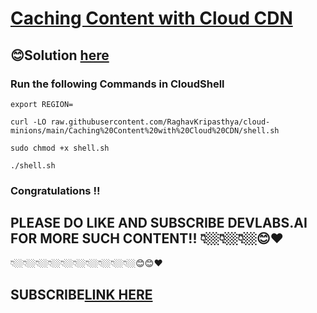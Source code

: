 # [Caching Content with Cloud CDN](https://www.cloudskillsboost.google/focuses/57558?parent=catalog)

## 😊Solution [here](https://youtu.be/FUz8jd7pU0k)

### Run the following Commands in CloudShell

```
export REGION=
```
```
curl -LO raw.githubusercontent.com/RaghavKripasthya/cloud-minions/main/Caching%20Content%20with%20Cloud%20CDN/shell.sh

sudo chmod +x shell.sh

./shell.sh
```

### Congratulations !!
## PLEASE DO LIKE AND SUBSCRIBE DEVLABS.AI FOR MORE SUCH CONTENT!! 👇🏼👇🏼👇🏼😊❤️
👇🏼👇🏼👇🏼👇🏼👇🏼👇🏼👇🏼👇🏼👇🏼👇🏼😊😊❤️
## SUBSCRIBE[LINK HERE](https://www.youtube.com/channel/UCVFPYmP2CZvVmICxw7YHT8A)
